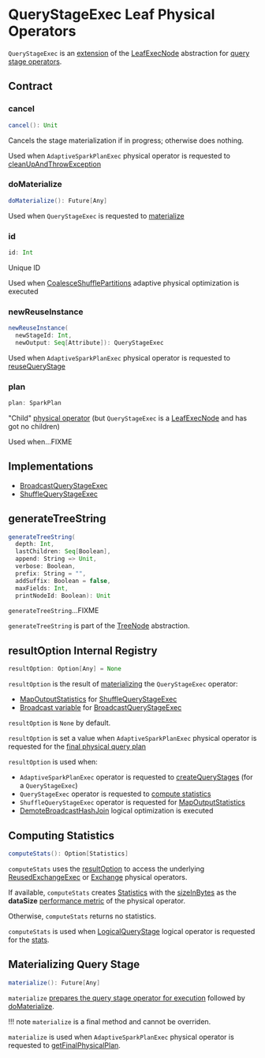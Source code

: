 # QueryStageExec Leaf Physical Operators

`QueryStageExec` is an [extension](#contract) of the [LeafExecNode](SparkPlan.md#LeafExecNode) abstraction for [query stage operators](#implementations).

## Contract

### <span id="cancel"> cancel

```scala
cancel(): Unit
```

Cancels the stage materialization if in progress; otherwise does nothing.

Used when `AdaptiveSparkPlanExec` physical operator is requested to [cleanUpAndThrowException](AdaptiveSparkPlanExec.md#cleanUpAndThrowException)

### <span id="doMaterialize"> doMaterialize

```scala
doMaterialize(): Future[Any]
```

Used when `QueryStageExec` is requested to [materialize](#materialize)

### id

```scala
id: Int
```

Unique ID

Used when [CoalesceShufflePartitions](../physical-optimizations/CoalesceShufflePartitions.md) adaptive physical optimization is executed

### <span id="newReuseInstance"> newReuseInstance

```scala
newReuseInstance(
  newStageId: Int,
  newOutput: Seq[Attribute]): QueryStageExec
```

Used when `AdaptiveSparkPlanExec` physical operator is requested to [reuseQueryStage](AdaptiveSparkPlanExec.md#reuseQueryStage)

### <span id="plan"> plan

```scala
plan: SparkPlan
```

"Child" [physical operator](SparkPlan.md) (but `QueryStageExec` is a [LeafExecNode](SparkPlan.md#LeafExecNode) and has got no children)

Used when...FIXME

## Implementations

* <span id="BroadcastQueryStageExec"> [BroadcastQueryStageExec](BroadcastQueryStageExec.md)
* <span id="ShuffleQueryStageExec"> [ShuffleQueryStageExec](ShuffleQueryStageExec.md)

## <span id="generateTreeString"> generateTreeString

```scala
generateTreeString(
  depth: Int,
  lastChildren: Seq[Boolean],
  append: String => Unit,
  verbose: Boolean,
  prefix: String = "",
  addSuffix: Boolean = false,
  maxFields: Int,
  printNodeId: Boolean): Unit
```

`generateTreeString`...FIXME

`generateTreeString` is part of the [TreeNode](../catalyst/TreeNode.md#generateTreeString) abstraction.

## <span id="resultOption"> resultOption Internal Registry

```scala
resultOption: Option[Any] = None
```

`resultOption` is the result of [materializing](#materialize) the `QueryStageExec` operator:

* [MapOutputStatistics](ShuffleQueryStageExec.md#mapStats) for [ShuffleQueryStageExec](ShuffleQueryStageExec.md)
* [Broadcast variable](BroadcastQueryStageExec.md#materializeWithTimeout) for [BroadcastQueryStageExec](BroadcastQueryStageExec.md)

`resultOption` is `None` by default.

`resultOption` is set a value when `AdaptiveSparkPlanExec` physical operator is requested for the [final physical query plan](AdaptiveSparkPlanExec.md#getFinalPhysicalPlan)

`resultOption` is used when:

* `AdaptiveSparkPlanExec` operator is requested to [createQueryStages](AdaptiveSparkPlanExec.md#createQueryStages) (for a `QueryStageExec`)
* `QueryStageExec` operator is requested to [compute statistics](#computeStats)
* `ShuffleQueryStageExec` operator is requested for [MapOutputStatistics](ShuffleQueryStageExec.md#mapStats)
* [DemoteBroadcastHashJoin](../logical-optimizations/DemoteBroadcastHashJoin.md) logical optimization is executed

## <span id="computeStats"> Computing Statistics

```scala
computeStats(): Option[Statistics]
```

`computeStats` uses the [resultOption](#resultOption) to access the underlying [ReusedExchangeExec](ReusedExchangeExec.md) or [Exchange](Exchange.md) physical operators.

If available, `computeStats` creates [Statistics](../logical-operators/Statistics.md) with the [sizeInBytes](../logical-operators/Statistics.md#sizeInBytes) as the **dataSize** [performance metric](SparkPlan.md#metrics) of the physical operator.

Otherwise, `computeStats` returns no statistics.

`computeStats` is used when [LogicalQueryStage](../logical-operators/LogicalQueryStage.md) logical operator is requested for the [stats](../logical-operators/LogicalQueryStage.md#computeStats).

## <span id="materialize"> Materializing Query Stage

```scala
materialize(): Future[Any]
```

`materialize` [prepares the query stage operator for execution](SparkPlan.md#executeQuery) followed by [doMaterialize](#doMaterialize).

!!! note
    `materialize` is a final method and cannot be overriden.

`materialize` is used when `AdaptiveSparkPlanExec` physical operator is requested to [getFinalPhysicalPlan](AdaptiveSparkPlanExec.md#getFinalPhysicalPlan).
